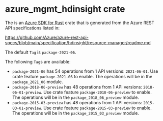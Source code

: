 # azure_mgmt_hdinsight crate

The is an [Azure SDK for Rust](https://github.com/Azure/azure-sdk-for-rust) crate that is generated from the Azure REST API specifications listed in:

https://github.com/Azure/azure-rest-api-specs/blob/main/specification/hdinsight/resource-manager/readme.md

The default `Tag` is `package-2021-06`.

The following `Tag`s are available:

- `package-2021-06` has 54 operations from 1 API versions: `2021-06-01`. Use crate feature `package-2021-06` to enable. The operations will be in the `package_2021_06` module.
- `package-2018-06-preview` has 48 operations from 1 API versions: `2018-06-01-preview`. Use crate feature `package-2018-06-preview` to enable. The operations will be in the `package_2018_06_preview` module.
- `package-2015-03-preview` has 48 operations from 1 API versions: `2015-03-01-preview`. Use crate feature `package-2015-03-preview` to enable. The operations will be in the `package_2015_03_preview` module.